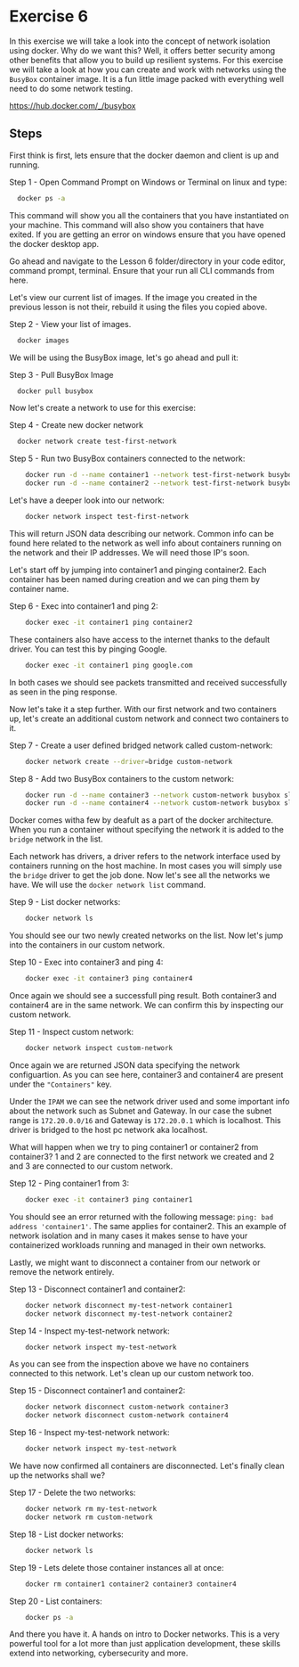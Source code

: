 
# Exercise 6

In this exercise we will take a look into the concept of network isolation using docker. Why do we want this? Well, it offers better security among other benefits that allow you to build up resilient systems. For this exercise we will take a look at how you can create and work with networks using the ```BusyBox``` container image. It is a fun little image packed with everything well need to do some network testing.

https://hub.docker.com/_/busybox




## Steps

First think is first, lets ensure that the docker daemon and client is up and running.

Step 1 - Open Command Prompt on Windows or Terminal on linux and type:
```bash
  docker ps -a
```
This command will show you all the containers that you have instantiated on your machine. This command will also show you containers that have exited. If you are getting an error on windows ensure that you have opened the docker desktop app. 

Go ahead and navigate to the Lesson 6 folder/directory in your code editor, command prompt, terminal. Ensure that your run all CLI commands from here. 

Let's view our current list of images. If the image you created in the previous lesson is not their, rebuild it using the files you copied above.

Step 2 - View your list of images. 
```bash
  docker images
```

We will be using the BusyBox image, let's go ahead and pull it:

Step 3 - Pull BusyBox Image
```bash
  docker pull busybox
```

Now let's create a network to use for this exercise:

Step 4 - Create new docker network
```bash
  docker network create test-first-network
```

Step 5 - Run two BusyBox containers connected to the network: 
```bash
    docker run -d --name container1 --network test-first-network busybox sleep 1000
    docker run -d --name container2 --network test-first-network busybox sleep 1000
```

Let's have a deeper look into our network:
```bash
    docker network inspect test-first-network
```

This will return JSON data describing our network. Common info can be found here related to the network as well info about containers running on the network and their IP addresses. We will need those IP's soon.

Let's start off by jumping into container1 and pinging container2. Each container has been named during creation and we can ping them by container name.

Step 6 - Exec into container1 and ping 2: 
```bash
    docker exec -it container1 ping container2
```

These containers also have access to the internet thanks to the default driver. You can test this by pinging Google.

```bash
    docker exec -it container1 ping google.com
```

In both cases we should see packets transmitted and received successfully as seen in the ping response.

Now let's take it a step further. With our first network and two containers up, let's create an additional custom network and connect two containers to it.

Step 7 - Create a user defined bridged network called custom-network: 
```bash
    docker network create --driver=bridge custom-network
```

Step 8 - Add two BusyBox containers to the custom network:
```bash
    docker run -d --name container3 --network custom-network busybox sleep 1000
    docker run -d --name container4 --network custom-network busybox sleep 1000
```

Docker comes witha few by deafult as a part of the docker architecture. When you run a container without specifying the network it is added to the  ```bridge``` network in the list. 

Each network has drivers, a driver refers to the network interface used by containers running on the host machine. In most cases you will simply use the ```bridge``` driver to get the job done. Now let's see all the networks we have. We will use the ```docker network list``` command.

Step 9 - List docker networks: 
```bash
    docker network ls
```

You should see our two newly created networks on the list. Now let's jump into the containers in our custom network.

Step 10 - Exec into container3 and ping 4: 
```bash
    docker exec -it container3 ping container4
```

Once again we should see a successfull ping result. Both container3 and container4 are in the same network. We can confirm this by inspecting our custom network.

Step 11 - Inspect custom network: 
```bash
    docker network inspect custom-network
```

Once again we are returned JSON data specifying the network configuartion. As you can see here, container3 and container4 are present under the ```"Containers"``` key.

Under the ```IPAM``` we can see the network driver used and some important info about the network such as Subnet and Gateway. In our case the subnet range is ```172.20.0.0/16``` and Gateway is ```172.20.0.1``` which is localhost. This driver is bridged to the host pc network aka localhost.

What will happen when we try to ping container1 or container2 from container3? 1 and 2 are connected to the first network we created and 2 and 3 are connected to our custom network.

Step 12 - Ping container1 from 3: 
```bash
    docker exec -it container3 ping container1
```

You should see an error returned with the following message: ```ping: bad address 'container1'```. The same applies for container2. This an example of network isolation and in many cases it makes sense to have your containerized workloads running and managed in their own networks.

Lastly, we might want to disconnect a container from our network or remove the network entirely.

Step 13 - Disconnect container1 and container2: 
```bash
    docker network disconnect my-test-network container1
    docker network disconnect my-test-network container2
```

Step 14 - Inspect my-test-network network: 
```bash
    docker network inspect my-test-network
```

As you can see from the inspection above we have no containers connected to this network. Let's clean up our custom network too.

Step 15 - Disconnect container1 and container2: 
```bash
    docker network disconnect custom-network container3
    docker network disconnect custom-network container4
```

Step 16 - Inspect my-test-network network: 
```bash
    docker network inspect my-test-network
```

We have now confirmed all containers are disconnected. Let's finally clean up the networks shall we?

Step 17 - Delete the two networks: 
```bash
    docker network rm my-test-network
    docker network rm custom-network
```

Step 18 - List docker networks: 
```bash
    docker network ls
```

Step 19 - Lets delete those container instances all at once:
```bash
    docker rm container1 container2 container3 container4
```

Step 20 - List containers:
```bash
    docker ps -a
```

And there you have it. A hands on intro to Docker networks. This is a very powerful tool for a lot more than just application development, these skills extend into networking, cybersecurity and more. 